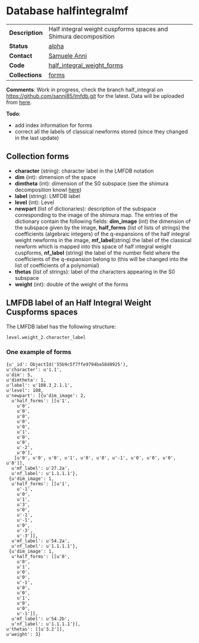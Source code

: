 # Database halfintegralmf

|||
|---|---|
|**Description**|Half integral weight cuspforms spaces and Shimura decomposition|
|**Status**|[alpha](http://beta.lmfdb.org/ModularForm/GL2/Q/holomorphic/half/)|
|**Contact**|[Samuele Anni](https://github.com/sanni85)|
|**Code**|[half_integral_weight_forms](https://github.com/LMFDB/lmfdb/tree/master/lmfdb/half_integral_weight_forms)|
|**Collections**|[forms](http://www.lmfdb.org/api/halfintegralmf/forms)|

**Comments**:  Work in progress, check the branch half_integral on https://github.com/sanni85/lmfdb.git for the latest.  Data will be uploaded from [here](https://github.com/sanni85/half_integral_mf).

**Todo**:
* add index information for forms
* correct all the labels of classical newforms stored (since they changed in the last update)

## Collection forms

* **character** (string): character label in the LMFDB notation
* **dim** (int): dimension of the space
* **dimtheta** (int): dimension of the S0 subspace (see the shimura decomposition knowl [here](http://beta.lmfdb.org/knowledge/show/mf.half_integral_weight.shimura_decomposition))
* **label** (string): LMFDB label
* **level** (int): Level
* **newpart** (list of dictionaries): description of the subspace corresponding to the image of the shimura map. The entries of the dictionary contain the following fields: **dim_image** (int) the dimension of the subspace given by the image, **half_forms** (list of lists of strings) the coefficients (algebraic integers) of the q-expansions of the half integral weight newforms in the image, **mf_label**(string) the label of the classical newform which is mapped into this space of half integral weight cuspforms, **nf_label** (string) the label of the number field where the coefficients of the q-expansion belong to (this will be changed into the list of coefficients of a polynomial)
* **thetas** (list of strings): label of the characters appearing in the S0 subspace
* **weight** (int): double of the weight of the forms
 

## LMFDB label of an Half Integral Weight Cuspforms spaces

The LMFDB label has the following structure:

    level.weight_2.character_label


 ### One example of forms
 
 ```
{u'_id': ObjectId('55b9c5f7ffe9794ba58d8925'),
 u'character': u'1.1',
 u'dim': 5,
 u'dimtheta': 1,
 u'label': u'108.3_2.1.1',
 u'level': 108,
 u'newpart': [{u'dim_image': 2,
   u'half_forms': [[u'1',
     u'0',
     u'0',
     u'0',
     u'0',
     u'0',
     u'1',
     u'0',
     u'0',
     u'-2',
     u'0'],
    [u'0', u'0', u'0', u'1', u'0', u'0', u'-1', u'0', u'0', u'0', u'0']],
   u'mf_label': u'27.2a',
   u'nf_label': u'1.1.1.1'},
  {u'dim_image': 1,
   u'half_forms': [[u'1',
     u'-1',
     u'0',
     u'1',
     u'3',
     u'0',
     u'-1',
     u'-1',
     u'0',
     u'-3',
     u'-3']],
   u'mf_label': u'54.2a',
   u'nf_label': u'1.1.1.1'},
  {u'dim_image': 1,
   u'half_forms': [[u'0',
     u'0',
     u'1',
     u'0',
     u'0',
     u'-1',
     u'0',
     u'0',
     u'1',
     u'0',
     u'0',
     u'-1']],
   u'mf_label': u'54.2b',
   u'nf_label': u'1.1.1.1'}],
 u'thetas': [[u'3.2']],
 u'weight': 3}
 ```
